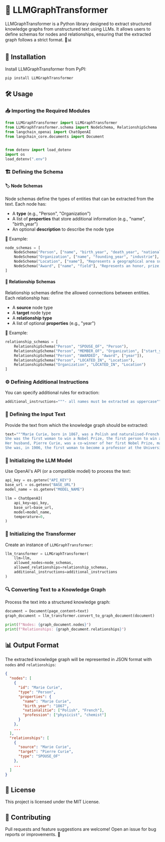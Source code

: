 # 🧠 LLMGraphTransformer

LLMGraphTransformer is a Python library designed to extract structured knowledge graphs from unstructured text using LLMs. It allows users to define schemas for nodes and relationships, ensuring that the extracted graph follows a strict format. 🔗📊

## 🚀 Installation

Install LLMGraphTransformer from PyPI:
```bash
pip install LLMGraphTransformer
```

## 🛠️ Usage

### 📥 Importing the Required Modules
```python
from LLMGraphTransformer import LLMGraphTransformer
from LLMGraphTransformer.schema import NodeSchema, RelationshipSchema
from langchain_openai import ChatOpenAI
from langchain_core.documents import Document


from dotenv import load_dotenv
import os
load_dotenv(".env")  
```

### 🏗️ Defining the Schema

#### 🏷️ Node Schemas
Node schemas define the types of entities that can be extracted from the text. Each node has:
- A **type** (e.g., "Person", "Organization")
- A list of **properties** that store additional information (e.g., "name", "birth_year")
- An optional **description** to describe the node type

📌 Example:
```python
node_schemas = [
    NodeSchema("Person", ["name", "birth_year", "death_year", "nationalitie", "profession"], "Represents an individual"),
    NodeSchema("Organization", ["name", "founding_year", "industrie"], "Represents a group, company, or institution"),
    NodeSchema("Location", ["name"], "Represents a geographical area such as a city, country, or region"),
    NodeSchema("Award", ["name", "field"], "Represents an honor, prize, or recognition")
]
```

#### 🔗 Relationship Schemas
Relationship schemas define the allowed connections between entities. Each relationship has:
- A **source** node type
- A **target** node type
- A **relationship type**
- A list of optional **properties** (e.g., "year")

📌 Example:
```python
relationship_schemas = [
    RelationshipSchema("Person", "SPOUSE_OF", "Person"),
    RelationshipSchema("Person", "MEMBER_OF", "Organization", ["start_year", "end_year", "year"]),
    RelationshipSchema("Person", "AWARDED", "Award", ["year"]),
    RelationshipSchema("Person", "LOCATED_IN", "Location"),
    RelationshipSchema("Organization", "LOCATED_IN", "Location")
]
```

### ⚙️ Defining Additional Instructions
You can specify additional rules for extraction:
```python
additional_instructions="""- all names must be extracted as uppercase"""
```

### 📜 Defining the Input Text
Provide the text from which the knowledge graph should be extracted:
```python
text="""Marie Curie, born in 1867, was a Polish and naturalised-French physicist and chemist who conducted pioneering research on radioactivity.
She was the first woman to win a Nobel Prize, the first person to win a Nobel Prize twice, and the only person to win a Nobel Prize in two scientific fields.
Her husband, Pierre Curie, was a co-winner of her first Nobel Prize, making them the first-ever married couple to win the Nobel Prize and launching the Curie family legacy of five Nobel Prizes.
She was, in 1906, the first woman to become a professor at the University of Paris."""
```

### 🤖 Initializing the LLM Model
Use OpenAI's API (or a compatible model) to process the text:
```python
api_key = os.getenv("API_KEY")
base_url = os.getenv("BASE_URL")
model_name = os.getenv("MODEL_NAME")

llm = ChatOpenAI(
    api_key=api_key,
    base_url=base_url,
    model=model_name,
    temperature=0,
)
```

### 🔄 Initializing the Transformer
Create an instance of `LLMGraphTransformer`:
```python
llm_transformer = LLMGraphTransformer(
    llm=llm,
    allowed_nodes=node_schemas,
    allowed_relationships=relationship_schemas,
    additional_instructions=additional_instructions
)
```

### 🔍 Converting Text to a Knowledge Graph
Process the text into a structured knowledge graph:
```python
document = Document(page_content=text)
graph_document = llm_transformer.convert_to_graph_document(document)

print(f"Nodes: {graph_document.nodes}")
print(f"Relationships: {graph_document.relationships}")
```

## 📊 Output Format
The extracted knowledge graph will be represented in JSON format with `nodes` and `relationships`:
```json
{
  "nodes": [
    {
      "id": "Marie Curie",
      "type": "Person",
      "properties": {
        "name": "Marie Curie",
        "birth_year": "1867",
        "nationalitie": ["Polish", "French"],
        "profession": ["physicist", "chemist"]
      }
    },
    ...
  ],
  "relationships": [
    {
      "source": "Marie Curie",
      "target": "Pierre Curie",
      "type": "SPOUSE_OF"
    },
    ...
  ]
}
```

## 📜 License
This project is licensed under the MIT License.

## 🤝 Contributing
Pull requests and feature suggestions are welcome! Open an issue for bug reports or improvements. 🚀

